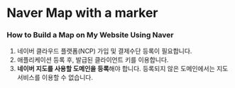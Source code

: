 # Naver Map with a marker

### How to Build a Map on My Website Using Naver
1. 네이버 클라우드 플랫폼(NCP) 가입 및 결제수단 등록이 필요합니다.
2. 애플리케이션 등록 후, 발급된 클라이언트 키를 이용합니다.
3. **네이버 지도를 사용할 도메인을 등록**해야 합니다. 등록되지 않은 도메인에서는 지도 서비스를 이용할 수 없습니다.
